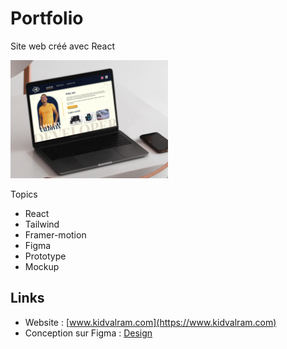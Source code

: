 # Portfolio

Site web créé avec React

<img src="https://github.com/Kidvalram/portfolio/blob/main/src/assets/images/portfolio_mockup.jpg" width="50%" height="50%">

 Topics
- React 
- Tailwind
- Framer-motion
- Figma
- Prototype
- Mockup

## Links

- Website : [www.kidvalram.com](https://www.kidvalram.com)
- Conception sur Figma : [Design](https://www.figma.com/file/YBlJrd83tWdRpegMHCakGp/Amaury's-Portfolio?node-id=0%3A1)
